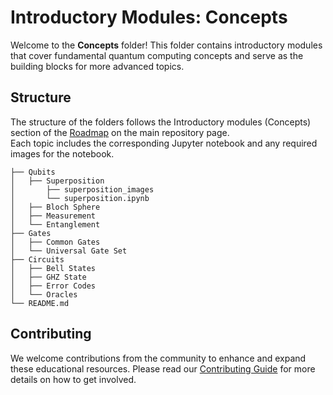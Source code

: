 # Introductory Modules: Concepts

Welcome to the **Concepts** folder! This folder contains introductory modules that cover fundamental quantum computing concepts and serve as the building blocks for more advanced topics.

## Structure

The structure of the folders follows the Introductory modules (Concepts) section of the [Roadmap](https://github.com/YangletLiu/quantum-education-modules/blob/main/README.md#roadmap) on the main repository page. <br> Each topic includes the corresponding Jupyter notebook and any required images for the notebook.

```
├── Qubits
│   ├── Superposition
│       ├── superposition_images
│       └── superposition.ipynb
│   ├── Bloch Sphere
│   ├── Measurement
│   └── Entanglement
├── Gates
│   ├── Common Gates
│   └── Universal Gate Set
├── Circuits
│   ├── Bell States
│   ├── GHZ State
│   ├── Error Codes
│   └── Oracles
└── README.md
```

## Contributing

We welcome contributions from the community to enhance and expand these educational resources. Please read our [Contributing Guide](https://quantum-education-modules.readthedocs.io/en/latest/user/contribute.html) for more details on how to get involved.
